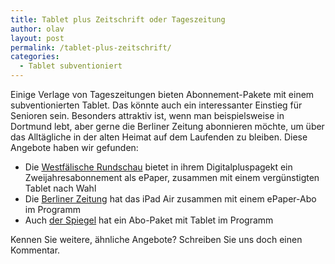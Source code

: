 ```yaml
---
title: Tablet plus Zeitschrift oder Tageszeitung
author: olav
layout: post
permalink: /tablet-plus-zeitschrift/
categories:
  - Tablet subventioniert
---
```

Einige Verlage von Tageszeitungen bieten Abonnement-Pakete mit einem subventionierten Tablet. Das könnte auch ein interessanter Einstieg für Senioren sein. Besonders attraktiv ist, wenn man beispielsweise in Dortmund lebt, aber gerne die Berliner Zeitung abonnieren möchte, um über das Alltägliche in der alten Heimat auf dem Laufenden zu bleiben. Diese Angebote haben wir gefunden:

  * Die <a href="http://www.derwesten.de/wr/leserservice/abo/digitalpluspaket/" rel="nofollow">Westfälische Rundschau</a> bietet in ihrem Digitalpluspagekt ein Zweijahresabonnement als ePaper, zusammen mit einem vergünstigten Tablet nach Wahl
  * Die <a href="https://aboshop.berliner-zeitung.de/digital/categories/16/groups/25" rel="nofollow">Berliner Zeitung</a> hat das iPad Air zusammen mit einem ePaper-Abo im Programm
  * Auch [der Spiegel][1] hat ein Abo-Paket mit Tablet im Programm

Kennen Sie weitere, ähnliche Angebote? Schreiben Sie uns doch einen Kommentar.

 [1]: http://abo.spiegel.de/de/c/spiegel-digital/tablet-angebote